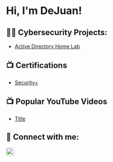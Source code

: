 <h1>Hi, I'm DeJuan!

<h2>👨‍💻 Cybersecurity Projects:</h2>

  - [Active Directory Home Lab](https://github.com/DeJuvn/LetsDefend---SOC146---Phishing-Mail-Detected---Excel-4.0-Macros)

<h2>📺 Certifications</h2>

- [Security+](https://www.youtube.com/)

<h2>📺 Popular YouTube Videos</h2>

- [Title](https://www.youtube.com/)

<h2> 🤳 Connect with me:</h2>

[<img align="left" alt="DeJuanSimms | LinkedIn" width="22px" src="https://cdn.jsdelivr.net/npm/simple-icons@v3/icons/linkedin.svg" />][linkedin]

[linkedin]: https://linkedin.com/in/dejuansimms

<!--
